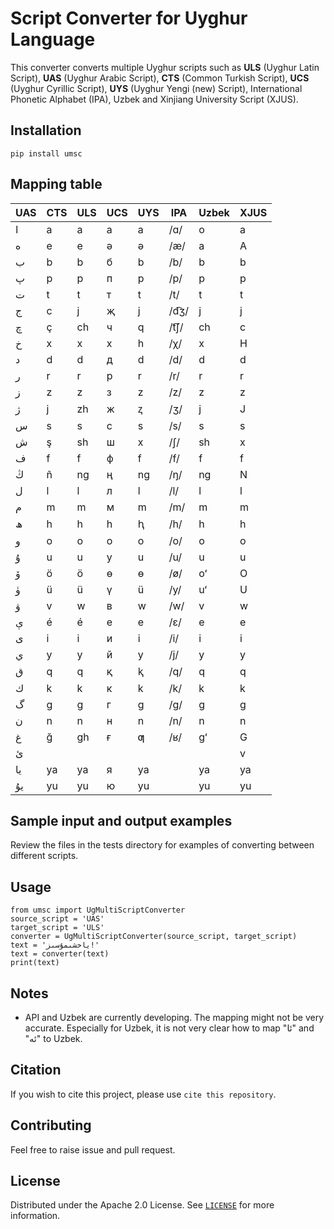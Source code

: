 # Script Converter for Uyghur Language
This converter converts multiple Uyghur scripts such as **ULS** (Uyghur Latin Script), **UAS** (Uyghur Arabic Script), 
**CTS** (Common Turkish Script), **UCS** (Uyghur Cyrillic Script), **UYS** (Uyghur Yengi (new) Script), 
International Phonetic Alphabet (IPA), Uzbek and Xinjiang University Script (XJUS).

## Installation
```
pip install umsc
```


## Mapping table
| UAS | CTS | ULS| UCS|UYS| IPA   | Uzbek | XJUS |
|-----|----| ---- | --- | -- |-------|---|------|
| ا   | a  | a    | а   |a | /ɑ/   | o | a    |
| ە   | e  | e    | ә   |ə | /æ/   | a | A    |
| ب   | b  | b    | б   |b | /b/   | b | b    |
| پ   | p  | p    | п   |p | /p/   | p | p    |
| ت   | t  | t    | т   |t | /t/   | t | t    | t|
| ج   | c  | j    | җ   |j | /d͡ʒ/ |  j | j    |
| چ   | ç  | ch   | ч   |q | /t͡ʃ/ | ch | c    |
| خ   | x  | x    | х   |h | /χ/   | x | H    |
| د   | d  | d    | д   |d | /d/   | d | d    |
| ر   | r  | r    | р   |r | /r/   | r | r    |
| ز   | z  | z    | з   |z | /z/   | z | z    |
| ژ   | j  | zh   | ж   |ⱬ | /ʒ/   |  j | J    |
| س   | s  | s    | с   |s | /s/   | s | s    |
| ش   | ş  | sh   | ш   |x | /ʃ/   | sh | x    |
| ف   | f  | f    | ф   |f | /f/   | f | f    |
| ڭ   | ñ  | ng   | ң   |ng | /ŋ/   | ng | N    |
| ل   | l  | l    | л   |l | /l/   | l | l    |
| م   | m  | m    | м   |m | /m/   | m | m    |
| ھ   | h  | h    | һ   |ⱨ | /h/   | h | h    |
| و   | o  | o    | о   |o | /o/   | o | o    |
| ۇ   | u  | u    | у   |u | /u/   | u | u    |
| ۆ   | ö  | ö    | ө   |ɵ | /ø/   | oʻ | O    |
| ۈ   | ü  | ü    | ү   |ü | /y/   | uʻ | U    |
| ۋ   | v  | w    | в   |w | /w/   | v | w    |
| ې   | é  | é    | е   |e | /ɛ/   | e | e    |
| ى   | i  | i    | и   |i | /i/   | i | i    |
| ي   | y  | y    | й   |y | /j/   | y | y    |
| ق   | q  | q    | қ   |ⱪ | /q/   | q | q    |
| ك   | k  | k    | к   |k | /k/   | k | k    |
| گ   | g  | g    | г   |g | /ɡ/   | g | g    |
| ن   | n  | n    | н   |n | /n/   | n | n    |
| غ   | ğ  | gh   | ғ   |ƣ | /ʁ/   | gʻ | G    |
| ئ   |    |      |     | |       |   | v    |
| يا  | ya | ya   | я   |ya |       | ya | ya   |
| يۇ  | yu | yu   | ю   |yu |       | yu | yu   |

## Sample input and output examples

Review the files in the tests directory for examples of converting between different scripts.

## Usage

```
from umsc import UgMultiScriptConverter
source_script = 'UAS'
target_script = 'ULS'
converter = UgMultiScriptConverter(source_script, target_script)
text = 'ياخشىمۇسىز!'
text = converter(text)
print(text)
```

## Notes
- API and Uzbek are currently developing. The mapping might not be very accurate. Especially for Uzbek, it is not very clear how to map "ئا" and "ئە" to Uzbek.


## Citation

If you wish to cite this project, please use `cite this repository`. 

## Contributing
Feel free to raise issue and pull request.

## License
Distributed under the Apache 2.0 License. See [`LICENSE`](LICENSE) for more information.
